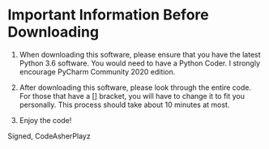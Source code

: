# Important Information Before Downloading

1. When downloading this software, please ensure that you have the latest Python 3.6 software. You would need to have a Python Coder. I strongly encourage PyCharm Community 2020 edition.

2. After downloading this software, please look through the entire code. For those that have a [] bracket, you will have to change it to fit you personally. This process should take about 10 minutes at most.

3. Enjoy the code!

Signed,
CodeAsherPlayz
